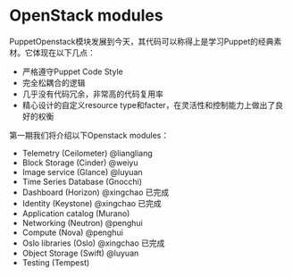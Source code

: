 # OpenStack modules

PuppetOpenstack模块发展到今天，其代码可以称得上是学习Puppet的经典素材。它体现在以下几点：

* 严格遵守Puppet Code Style
* 完全松耦合的逻辑
* 几乎没有代码冗余，非常高的代码复用率
* 精心设计的自定义resource type和facter，在灵活性和控制能力上做出了良好的权衡


第一期我们将介绍以下Openstack modules：

* Telemetry (Ceilometer)  @liangliang
* Block Storage (Cinder)  @weiyu
* Image service (Glance)  @luyuan
* Time Series Database (Gnocchi)  
* Dashboard (Horizon)   @xingchao  已完成
* Identity (Keystone)   @xingchao  已完成
* Application catalog (Murano)
* Networking (Neutron)  @penghui
* Compute (Nova)    @penghui
* Oslo libraries (Oslo)   @xingchao  已完成
* Object Storage (Swift)   @luyuan
* Testing (Tempest)    